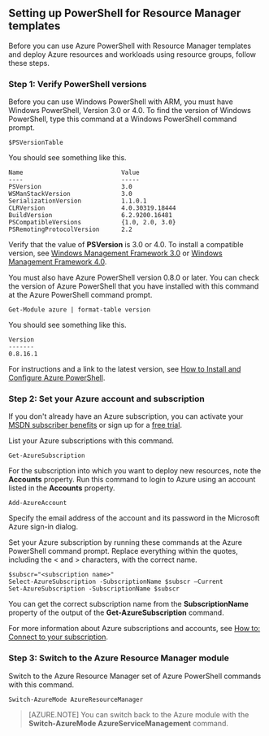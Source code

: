 <properties services="virtual-machines" title="Setting up PowerShell for Resource Manager templates" authors="JoeDavies-MSFT" solutions="" manager="timlt" editor="tysonn" />

<tags
   ms.service="virtual-machines"
   ms.devlang="na"
   ms.topic="article"
   ms.tgt_pltfrm=""
   ms.workload="infrastructure"
   ms.date="04/14/2015"
   ms.author="josephd" />

## Setting up PowerShell for Resource Manager templates

Before you can use Azure PowerShell with Resource Manager templates and deploy Azure resources and workloads using resource groups, follow these steps.

### Step 1: Verify PowerShell versions

Before you can use Windows PowerShell with ARM, you must have Windows PowerShell, Version 3.0 or 4.0. To find the version of Windows PowerShell, type this command at a Windows PowerShell command prompt.

	$PSVersionTable

You should see something like this.

	Name                           Value
	----                           -----
	PSVersion                      3.0
	WSManStackVersion              3.0
	SerializationVersion           1.1.0.1
	CLRVersion                     4.0.30319.18444
	BuildVersion                   6.2.9200.16481
	PSCompatibleVersions           {1.0, 2.0, 3.0}
	PSRemotingProtocolVersion      2.2

Verify that the value of **PSVersion** is 3.0 or 4.0. To install a compatible version, see [Windows Management Framework 3.0](http://www.microsoft.com/download/details.aspx?id=34595) or [Windows Management Framework 4.0](http://www.microsoft.com/download/details.aspx?id=40855).

You must also have Azure PowerShell version 0.8.0 or later. You can check the version of Azure PowerShell that you have installed with this command at the Azure PowerShell command prompt.

	Get-Module azure | format-table version

You should see something like this.

	Version
	-------
	0.8.16.1

For instructions and a link to the latest version, see [How to Install and Configure Azure PowerShell](/documentation/articles/powershell-install-configure).


### Step 2: Set your Azure account and subscription

If you don't already have an Azure subscription, you can activate your [MSDN subscriber benefits](http://azure.microsoft.com/pricing/member-offers/msdn-benefits-details/) or sign up for a [free trial](http://azure.microsoft.com/pricing/free-trial/).

List your Azure subscriptions with this command.

	Get-AzureSubscription

For the subscription into which you want to deploy new resources, note the **Accounts** property. Run this command to login to Azure using an account listed in the **Accounts** property.

	Add-AzureAccount

Specify the email address of the account and its password in the Microsoft Azure sign-in dialog.

Set your Azure subscription by running these commands at the Azure PowerShell command prompt. Replace everything within the quotes, including the < and > characters, with the correct name.

	$subscr="<subscription name>"
	Select-AzureSubscription -SubscriptionName $subscr –Current
	Set-AzureSubscription -SubscriptionName $subscr

You can get the correct subscription name from the **SubscriptionName** property of the output of the **Get-AzureSubscription** command.

For more information about Azure subscriptions and accounts, see [How to: Connect to your subscription](/documentation/articles/powershell-install-configure#Connect).

### Step 3: Switch to the Azure Resource Manager module

Switch to the Azure Resource Manager set of Azure PowerShell commands with this command.

	Switch-AzureMode AzureResourceManager

> [AZURE.NOTE] You can switch back to the Azure module with the **Switch-AzureMode AzureServiceManagement** command.

